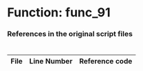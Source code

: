 # Function: func_91
### References in the original script files

#

| File | Line Number | Reference code |
| --- | --- | --- |
